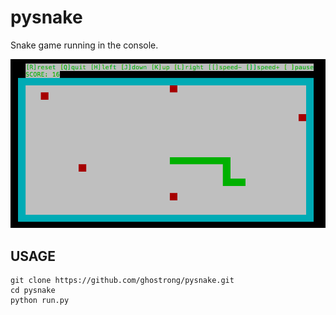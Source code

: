 # pysnake
Snake game running in the console.

![Python Snake](snake.png)


## USAGE

    git clone https://github.com/ghostrong/pysnake.git
    cd pysnake
    python run.py
